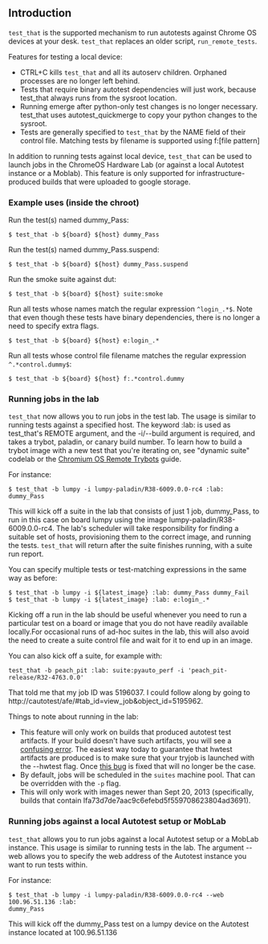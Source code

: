 ## Introduction

`test_that` is the supported mechanism to run autotests against Chrome OS
devices at your desk.  `test_that` replaces an older script, `run_remote_tests`.

Features for testing a local device:
  - CTRL+C kills `test_that` and all its autoserv children. Orphaned processes
    are no longer left behind.
  - Tests that require binary autotest dependencies will just work, because
    test_that always runs from the sysroot location.
  - Running emerge after python-only test changes is no longer necessary.
    test_that uses autotest_quickmerge to copy your python changes to the
    sysroot.
  - Tests are generally specified to `test_that` by the NAME field of their
    control file. Matching tests by filename is supported using f:[file
    pattern]

In addition to running tests against local device, `test_that` can be used to
launch jobs in the ChromeOS Hardware Lab (or against a local Autotest instance
or a Moblab). This feature is only supported for infrastructure-produced builds
that were uploaded to google storage.

### Example uses (inside the chroot)

Run the test(s) named dummy\_Pass:

```
$ test_that -b ${board} ${host} dummy_Pass
```

Run the test(s) named dummy\_Pass.suspend:

```
$ test_that -b ${board} ${host} dummy_Pass.suspend
```

Run the smoke suite against dut:

```
$ test_that -b ${board} ${host} suite:smoke
```

Run all tests whose names match the regular expression `^login_.*$`. Note that
even though these tests have binary dependencies, there is no longer a need to
specify extra flags.

```
$ test_that -b ${board} ${host} e:login_.*
```

Run all tests whose control file filename matches the regular expression
`^.*control.dummy$`:

```
$ test_that -b ${board} ${host} f:.*control.dummy
```

### Running jobs in the lab

`test_that` now allows you to run jobs in the test lab. The usage is similar to
running tests against a specified host. The keyword :lab: is used as
test\_that's REMOTE argument, and the -i/--build argument is required, and takes
a trybot, paladin, or canary build number. To learn how to build a trybot image
with a new test that you're iterating on, see "dynamic suite" codelab or the
[Chromium OS Remote
Trybots](https://sites.google.com/a/chromium.org/dev/chromium-os/build/using-remote-trybots)
guide.

For instance:

```
$ test_that -b lumpy -i lumpy-paladin/R38-6009.0.0-rc4 :lab: dummy_Pass
```

This will kick off a suite in the lab that consists of just 1 job, dummy\_Pass,
to run in this case on board lumpy using the image
lumpy-paladin/R38-6009.0.0-rc4. The lab's scheduler will take responsibility
for finding a suitable set of hosts, provisioning them to the correct image,
and running the tests. `test_that` will return after the suite finishes running,
with a suite run report.

You can specify multiple tests or test-matching expressions in the same way as
before:

```
$ test_that -b lumpy -i ${latest_image} :lab: dummy_Pass dummy_Fail
$ test_that -b lumpy -i ${latest_image} :lab: e:login_.*
```

Kicking off a run in the lab should be useful whenever you need to run a
particular test on a board or image that you do not have readily available
locally.For occasional runs of ad-hoc suites in the lab, this will also avoid
the need to create a suite control file and wait for it to end up in an image.

You can also kick off a suite, for example with:

```
test_that -b peach_pit :lab: suite:pyauto_perf -i 'peach_pit-release/R32-4763.0.0'
```

That told me that my job ID was 5196037. I could follow along by going to
http://cautotest/afe/#tab_id=view_job&object_id=5195962.

Things to note about running in the lab:

 - This feature will only work on builds that produced autotest test artifacts.
   If your build doesn't have such artifacts, you will see a
   [confusing error](crbug.com/354556). The easiest way today to guarantee
   that hwtest artifacts are produced is to make sure that your tryjob
   is launched with the --hwtest flag. Once [this bug](crbug.com/299838) is
   fixed that will no longer be the case.
 - By default, jobs will be scheduled in the `suites` machine pool. That can be
   overridden with the `-p` flag.
 - This will only work with images newer than Sept 20, 2013 (specifically, builds
   that contain Ifa73d7de7aac9c6efebd5f559708623804ad3691).


### Running jobs against a local Autotest setup or MobLab

`test_that` allows you to run jobs against a local Autotest setup or a
MobLab instance. This usage is similar to running tests in the lab. The argument
--web allows you to specify the web address of the Autotest instance you want to
run tests within.

For instance:
```
$ test_that -b lumpy -i lumpy-paladin/R38-6009.0.0-rc4 --web 100.96.51.136 :lab:
dummy_Pass
```

This will kick off the dummy_Pass test on a lumpy device on the Autotest
instance located at 100.96.51.136
